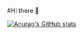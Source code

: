 #Hi there 👋

[![Anurag's GitHub stats](https://github-readme-stats.vercel.app/api?username=NikolayPostanogov)](https://github.com/anuraghazra/github-readme-stats)
